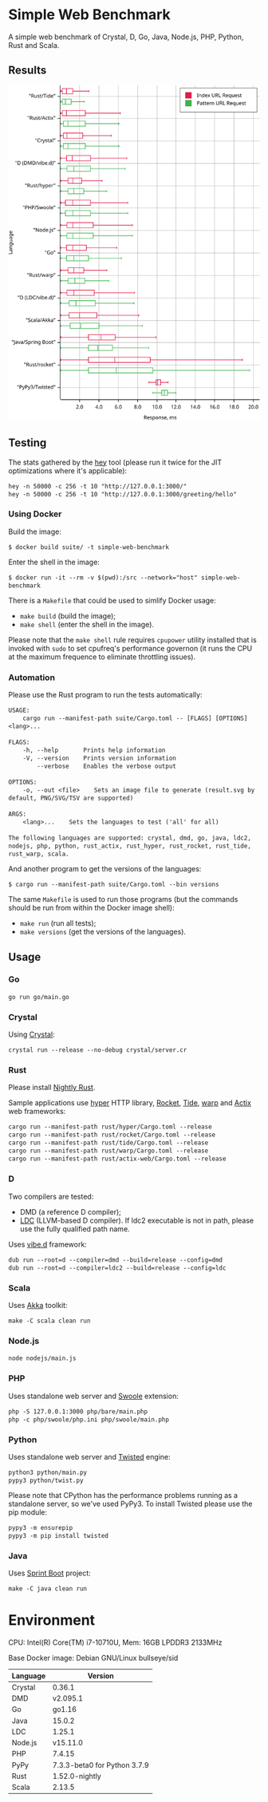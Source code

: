 # Simple Web Benchmark

A simple web benchmark of Crystal, D, Go, Java, Node.js, PHP, Python, Rust and Scala.

## Results

![SVG Plot](./suite/results/result.svg)

## Testing

The stats gathered by the [hey](https://github.com/rakyll/hey) tool (please run it twice for
the JIT optimizations where it's applicable):

    hey -n 50000 -c 256 -t 10 "http://127.0.0.1:3000/"
    hey -n 50000 -c 256 -t 10 "http://127.0.0.1:3000/greeting/hello"

### Using Docker

Build the image:

    $ docker build suite/ -t simple-web-benchmark

Enter the shell in the image:

    $ docker run -it --rm -v $(pwd):/src --network="host" simple-web-benchmark

There is a `Makefile` that could be used to simlify Docker usage:

 - `make build` (build the image);
 - `make shell` (enter the shell in the image).

Please note that the `make shell` rule requires `cpupower` utility installed
that is invoked with `sudo` to set cpufreq's performance governon
(it runs the CPU at the maximum frequence to eliminate throttling issues).

### Automation

Please use the Rust program to run the tests automatically:

    USAGE:
        cargo run --manifest-path suite/Cargo.toml -- [FLAGS] [OPTIONS] <lang>...

    FLAGS:
        -h, --help       Prints help information
        -V, --version    Prints version information
            --verbose    Enables the verbose output

    OPTIONS:
        -o, --out <file>    Sets an image file to generate (result.svg by default, PNG/SVG/TSV are supported)

    ARGS:
        <lang>...    Sets the languages to test ('all' for all)

    The following languages are supported: crystal, dmd, go, java, ldc2, nodejs, php, python, rust_actix, rust_hyper, rust_rocket, rust_tide, rust_warp, scala.

And another program to get the versions of the languages:

    $ cargo run --manifest-path suite/Cargo.toml --bin versions

The same `Makefile` is used to run those programs (but the commands should be run from within the Docker image shell):

 - `make run` (run all tests);
 - `make versions` (get the versions of the languages).

## Usage

### Go

    go run go/main.go

### Crystal

Using [Crystal](https://crystal-lang.org/reference/installation/):

    crystal run --release --no-debug crystal/server.cr

### Rust

Please install [Nightly Rust](https://github.com/rust-lang/rustup.rs#working-with-nightly-rust).

Sample applications use [hyper](https://hyper.rs) HTTP library, [Rocket](https://rocket.rs/), [Tide](https://crates.io/crates/tide), [warp](https://crates.io/crates/warp) and [Actix](https://actix.rs/) web frameworks:

    cargo run --manifest-path rust/hyper/Cargo.toml --release
    cargo run --manifest-path rust/rocket/Cargo.toml --release
    cargo run --manifest-path rust/tide/Cargo.toml --release
    cargo run --manifest-path rust/warp/Cargo.toml --release
    cargo run --manifest-path rust/actix-web/Cargo.toml --release

### D

Two compilers are tested:

 - DMD (a reference D compiler);
 - [LDC](https://github.com/ldc-developers/ldc#installation) (LLVM-based D compiler).
If ldc2 executable is not in path, please use the fully qualified path name.

Uses [vibe.d](https://vibed.org/) framework:

    dub run --root=d --compiler=dmd --build=release --config=dmd
    dub run --root=d --compiler=ldc2 --build=release --config=ldc

### Scala

Uses [Akka](https://akka.io/) toolkit:

    make -C scala clean run

### Node.js

    node nodejs/main.js

### PHP

Uses standalone web server and [Swoole](https://www.swoole.co.uk/) extension:

    php -S 127.0.0.1:3000 php/bare/main.php
    php -c php/swoole/php.ini php/swoole/main.php

### Python

Uses standalone web server and [Twisted](https://twistedmatrix.com/trac/) engine:

    python3 python/main.py
    pypy3 python/twist.py

Please note that CPython has the performance problems running as a standalone server, so we've used PyPy3. To install Twisted please use the pip module:

    pypy3 -m ensurepip
    pypy3 -m pip install twisted

### Java

Uses [Sprint Boot](https://spring.io/projects/spring-boot) project:

    make -C java clean run

# Environment

CPU: Intel(R) Core(TM) i7-10710U, Mem: 16GB LPDDR3 2133MHz

Base Docker image: Debian GNU/Linux bullseye/sid

| Language     | Version                         |
| ------------ | ------------------------------- |
| Crystal      | 0.36.1                          |
| DMD          | v2.095.1                        |
| Go           | go1.16                          |
| Java         | 15.0.2                          |
| LDC          | 1.25.1                          |
| Node.js      | v15.11.0                        |
| PHP          | 7.4.15                          |
| PyPy         | 7.3.3-beta0 for Python 3.7.9    |
| Rust         | 1.52.0-nightly                  |
| Scala        | 2.13.5                          |

